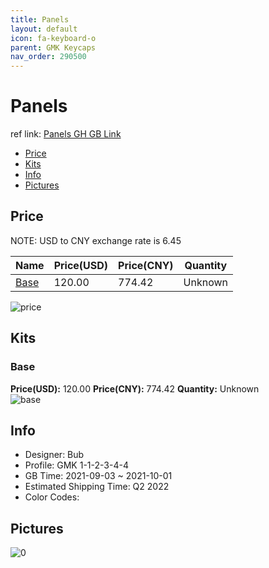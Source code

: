 ```yaml
---
title: Panels 
layout: default
icon: fa-keyboard-o
parent: GMK Keycaps
nav_order: 290500
---
```


# Panels 

ref link: [Panels GH GB Link](https://geekhack.org/index.php?topic=114447.0)

* [Price](#price)
* [Kits](#kits)
* [Info](#info)
* [Pictures](#pictures)

## Price

NOTE: USD to CNY exchange rate is 6.45

| Name          | Price(USD)   |  Price(CNY) | Quantity |
| ------------- | ------------ |  ---------- | -------- |
|[Base](#base)|120.00|774.42|Unknown|

<img src="{{ 'assets/images/gmk-keycaps/Panels/price.png' | relative_url }}" alt="price" class="image featured">

## Kits
### Base  
**Price(USD):** 120.00	**Price(CNY):** 774.42	**Quantity:** Unknown  
<img src="{{ 'assets/images/gmk-keycaps/Panels/kits_pics/base.png' | relative_url }}" alt="base" class="image featured">

## Info
* Designer: Bub  
* Profile: GMK 1-1-2-3-4-4  
* GB Time: 2021-09-03 ~ 2021-10-01  
* Estimated Shipping Time: Q2 2022  
* Color Codes:  


## Pictures  
<img src="{{ 'assets/images/gmk-keycaps/Panels/rendering_pics/0.png' | relative_url }}" alt="0" class="image featured">
